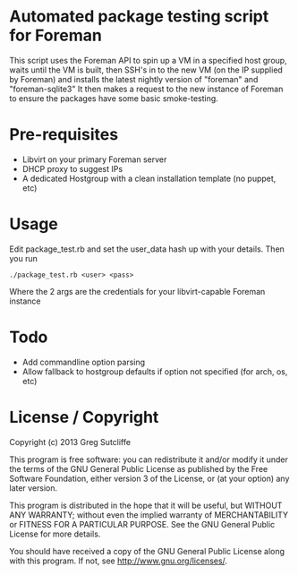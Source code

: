 # Automated package testing script for Foreman

This script uses the Foreman API to spin up a VM in a specified host group,
waits until the VM is built, then SSH's in to the new VM (on the IP supplied by
Foreman) and installs the latest nightly version of "foreman" and "foreman-sqlite3"
It then makes a request to the new instance of Foreman to ensure the packages 
have some basic smoke-testing.

# Pre-requisites

* Libvirt on your primary Foreman server
* DHCP proxy to suggest IPs
* A dedicated Hostgroup with a clean installation template (no puppet, etc)

# Usage

Edit package\_test.rb and set the user\_data hash up with your details. Then you run

    ./package_test.rb <user> <pass>

Where the 2 args are the credentials for your libvirt-capable Foreman instance

# Todo

* Add commandline option parsing
* Allow fallback to hostgroup defaults if option not specified (for arch, os, etc)

# License / Copyright

Copyright (c) 2013 Greg Sutcliffe

This program is free software: you can redistribute it and/or modify
it under the terms of the GNU General Public License as published by
the Free Software Foundation, either version 3 of the License, or
(at your option) any later version.

This program is distributed in the hope that it will be useful,
but WITHOUT ANY WARRANTY; without even the implied warranty of
MERCHANTABILITY or FITNESS FOR A PARTICULAR PURPOSE.  See the
GNU General Public License for more details.

You should have received a copy of the GNU General Public License
along with this program.  If not, see <http://www.gnu.org/licenses/>.
